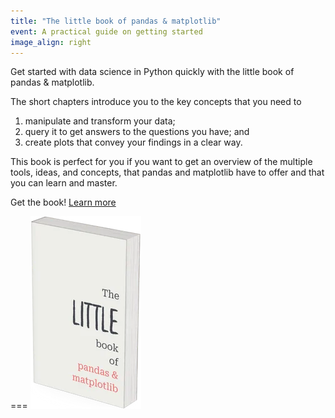 ```yaml
---
title: "The little book of pandas & matplotlib"
event: A practical guide on getting started
image_align: right
---
```


Get started with data science in Python quickly with the little book of pandas & matplotlib.

The short chapters introduce you to the key concepts that you need to

 1. manipulate and transform your data;
 2. query it to get answers to the questions you have; and
 3. create plots that convey your findings in a clear way.

This book is perfect for you if you want to get an overview of the multiple tools, ideas, and concepts, that pandas and matplotlib have to offer and that you can learn and master.

  
  Get the book! 
  [Learn more](/books/the-little-book-of-pandas-and-matplotlib)
  
  
  
===
![](_book.webp)